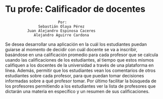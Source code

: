 # Tu profe: Calificador de docentes

                            Por:
                   Sebastián Olaya Pérez
              Juan Alejandro Espinosa Caceres
                 Alejandro Aguirre Cardona

Se desea desarrollar una aplicación en la cuál los estudiantes puedan guiarse al momento de decidir con cuál docente se va a inscribir, basándose en una calificación promedio para cada profesor que se calcula usando las calificaciones de los estudiantes, al tiempo que estos mismos califiquen a los docentes de la universidad a través de una plataforma en línea. Además, permitir que los estudiantes vean los comentarios de otros estudiantes sobre cada profesor, para que puedan tomar decisiones informadas sobre a qué profesor tomar. Por último facilitar la búsqueda de los profesores permitiendo a los estudiantes ver la lista de profesores que dictarán una materia en específico y un resumen de sus calificaciones.
